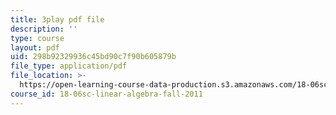 ```yaml
---
title: 3play pdf file
description: ''
type: course
layout: pdf
uid: 298b92329936c45bd90c7f90b605879b
file_type: application/pdf
file_location: >-
  https://open-learning-course-data-production.s3.amazonaws.com/18-06sc-linear-algebra-fall-2011/298b92329936c45bd90c7f90b605879b_HgC1l_6ySkc.pdf
course_id: 18-06sc-linear-algebra-fall-2011
---
```

